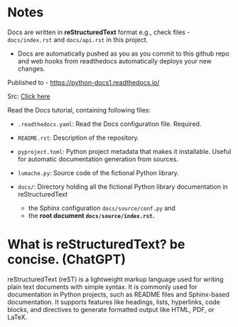 # Notes

Docs are written in **reStructuredText** format e.g., check files - `docs/index.rst` and `docs/api.rst` in this project.

- Docs are automatically pushed as you as you commit to this github repo and web hooks from readthedocs automatically deploys your new changes.

Published to - https://python-docs1.readthedocs.io/

Src: [Click here](https://docs.readthedocs.com/platform/stable/tutorial/index.html#preparing-your-repository-on-github)

Read the Docs tutorial, containing following files:

- `.readthedocs.yaml`: Read the Docs configuration file. Required.

- `README.rst`: Description of the repository.

- `pyproject.toml`: Python project metadata that makes it installable. Useful for automatic documentation generation from sources.

- `lumache.py`: Source code of the fictional Python library.

- `docs/`: Directory holding all the fictional Python library documentation in reStructuredText
  - the Sphinx configuration `docs/source/conf.py` and
  - the **root document `docs/source/index.rst`.**

# What is reStructuredText? be concise. (ChatGPT)

reStructuredText (reST) is a lightweight markup language used for writing plain text documents with simple syntax. It is commonly used for documentation in Python projects, such as README files and Sphinx-based documentation. It supports features like headings, lists, hyperlinks, code blocks, and directives to generate formatted output like HTML, PDF, or LaTeX.
